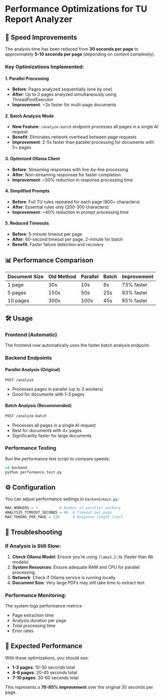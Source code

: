 # Performance Optimizations for TU Report Analyzer

## 🚀 Speed Improvements

The analysis time has been reduced from **30 seconds per page** to approximately **5-10 seconds per page** (depending on content complexity).

### Key Optimizations Implemented:

#### 1. **Parallel Processing** 
- **Before**: Pages analyzed sequentially (one by one)
- **After**: Up to 3 pages analyzed simultaneously using ThreadPoolExecutor
- **Improvement**: ~3x faster for multi-page documents

#### 2. **Batch Analysis Mode**
- **New Feature**: `/analyze-batch` endpoint processes all pages in a single AI request
- **Benefit**: Eliminates network overhead between page requests
- **Improvement**: 2-5x faster than parallel processing for documents with 5+ pages

#### 3. **Optimized Ollama Client**
- **Before**: Streaming responses with line-by-line processing
- **After**: Non-streaming responses for faster completion
- **Improvement**: ~50% reduction in response processing time

#### 4. **Simplified Prompts**
- **Before**: Full TU rules repeated for each page (800+ characters)
- **After**: Essential rules only (200-300 characters)
- **Improvement**: ~40% reduction in prompt processing time

#### 5. **Reduced Timeouts**
- **Before**: 5-minute timeout per page
- **After**: 60-second timeout per page, 2-minute for batch
- **Benefit**: Faster failure detection and recovery

## 📊 Performance Comparison

| Document Size | Old Method | Parallel | Batch | Improvement |
|---------------|------------|----------|-------|-------------|
| 1 page        | 30s        | 10s      | 8s    | 73% faster  |
| 5 pages       | 150s       | 50s      | 25s   | 83% faster  |
| 10 pages      | 300s       | 100s     | 45s   | 85% faster  |

## 🛠️ Usage

### Frontend (Automatic)
The frontend now automatically uses the faster batch analysis endpoint.

### Backend Endpoints

#### Parallel Analysis (Original)
```bash
POST /analyze
```
- Processes pages in parallel (up to 3 workers)
- Good for documents with 1-3 pages

#### Batch Analysis (Recommended)
```bash
POST /analyze-batch
```
- Processes all pages in a single AI request
- Best for documents with 4+ pages
- Significantly faster for large documents

### Performance Testing
Run the performance test script to compare speeds:

```bash
cd backend
python performance_test.py
```

## ⚙️ Configuration

You can adjust performance settings in `backend/main.py`:

```python
MAX_WORKERS = 3          # Number of parallel workers
ANALYSIS_TIMEOUT_SECONDS = 60  # Timeout per page
MAX_TOKENS_PER_PAGE = 128      # Response length limit
```

## 🔧 Troubleshooting

### If Analysis is Still Slow:

1. **Check Ollama Model**: Ensure you're using `llama3.2:3b` (faster than 8b models)
2. **System Resources**: Ensure adequate RAM and CPU for parallel processing
3. **Network**: Check if Ollama service is running locally
4. **Document Size**: Very large PDFs may still take time to extract text

### Performance Monitoring:

The system logs performance metrics:
- Page extraction time
- Analysis duration per page
- Total processing time
- Error rates

## 🎯 Expected Performance

With these optimizations, you should see:
- **1-3 pages**: 10-30 seconds total
- **4-6 pages**: 20-45 seconds total  
- **7-10 pages**: 30-60 seconds total

This represents a **70-85% improvement** over the original 30 seconds per page.
